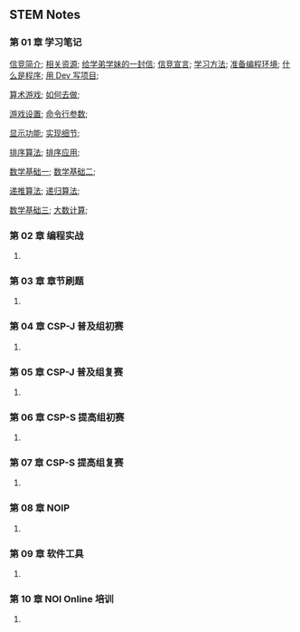 ## STEM Notes

### 第 01 章 学习笔记

[信竞简介](chapter-01-notes/00/1-intro.html);
[相关资源](chapter-01-notes/00/2-resource.html);
[给学弟学妹的一封信](chapter-01-notes/01/1-tong11.html);
[信竞宣言](chapter-01-notes/01/2-organ.html);
[学习方法](chapter-01-notes/02/1-method.html);
[准备编程环境](chapter-01-notes/02/2-devcpp.html);
[什么是程序](chapter-01-notes/03/1-program.html);
[用 Dev 写项目](chapter-01-notes/03/1-project.html);

[算术游戏](chapter-01-notes/04/1-intro.html);
[如何去做](chapter-01-notes/04/1-intro.html);

[游戏设置](chapter-01-notes/05/1-intro.html);
[命令行参数](chapter-01-notes/05/1-intro.html);

[显示功能](chapter-01-notes/06/1-intro.html);
[实现细节](chapter-01-notes/06/1-intro.html);

[排序算法](chapter-01-notes/07/1-intro.html);
[排序应用](chapter-01-notes/07/1-intro.html);

[数学基础一](chapter-01-notes/08/1-intro.html);
[数学基础二](chapter-01-notes/08/1-intro.html);

[递推算法](chapter-01-notes/09/1-intro.html);
[递归算法](chapter-01-notes/09/1-intro.html);

[数学基础三](chapter-01-notes/10/1-intro.html);
[大数计算](chapter-01-notes/10/1-intro.html);

### 第 02 章 编程实战
   
1. 

### 第 03 章 章节刷题
   
1. 

### 第 04 章 CSP-J 普及组初赛
   
1. 

### 第 05 章 CSP-J 普及组复赛

1. 

### 第 06 章 CSP-S 提高组初赛
   
1. 

### 第 07 章 CSP-S 提高组复赛
   
1. 

### 第 08 章 NOIP
   
1.  

### 第 09 章  软件工具
    
1.  

### 第 10 章 NOI Online 培训 
    
1.  

